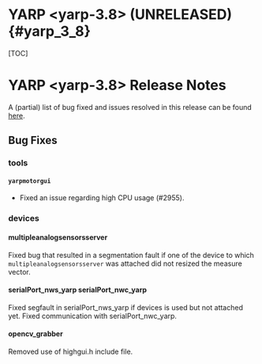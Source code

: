 YARP <yarp-3.8> (UNRELEASED)                                         {#yarp_3_8}
============================

[TOC]

YARP <yarp-3.8> Release Notes
=============================


A (partial) list of bug fixed and issues resolved in this release can be found
[here](https://github.com/robotology/yarp/issues?q=label%3A%22Fixed+in%3A+YARP+yarp-3.8%22).

Bug Fixes
---------

### tools

#### `yarpmotorgui`

* Fixed an issue regarding high CPU usage (#2955).

### devices 

#### multipleanalogsensorsserver

Fixed bug that resulted in a segmentation fault if one of the device to which
`multipleanalogsensorsserver` was attached did not resized the measure vector.

#### serialPort_nws_yarp serialPort_nwc_yarp

Fixed segfault in serialPort_nws_yarp if devices is used but not attached yet.
Fixed communication with serialPort_nwc_yarp.

#### opencv_grabber

Removed use of highgui.h include file.
